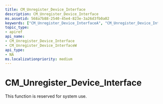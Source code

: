 ```yaml
---
title: CM_Unregister_Device_Interface
description: CM_Unregister_Device_Interface
ms.assetid: 568a7b88-2540-45e4-823e-3a26d3fb0a02
keywords: ["CM_Unregister_Device_InterfaceA", "CM_Unregister_Device_InterfaceW", "CM_Unregister_Device_Interface Device and Driver Installation"]
topic_type:
- apiref
api_name:
- CM_Unregister_Device_Interface
- CM_Unregister_Device_InterfaceW
api_type:
- NA
ms.localizationpriority: medium
---
```


# CM_Unregister_Device_Interface

This function is reserved for system use.


 

 





